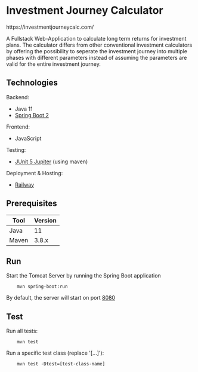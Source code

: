 # Investment Journey Calculator

<p href="https://investmentjourneycalc.com/">https://investmentjourneycalc.com/</p>

A Fullstack Web-Application to calculate long term returns for investment plans. The calculator differs from other conventional investment calculators by offering the possibility to seperate the investment journey into multiple phases with different parameters instead of assuming the parameters are valid for the entire investment journey.

## Technologies

Backend:

- Java 11
- [Spring Boot 2](https://spring.io/projects/spring-boot)

Frontend:

- JavaScript

Testing:

- [JUnit 5 Jupiter](https://junit.org/junit5/) (using maven)

Deployment & Hosting:

- [Railway](https://railway.app/)

## Prerequisites

| Tool  | Version |
| ----- | ------- |
| Java  | 11      |
| Maven | 3.8.x   |

## Run

Start the Tomcat Server by running the Spring Boot application

        mvn spring-boot:run

By default, the server will start on port [8080](localhost:8080)

## Test

Run all tests:

        mvn test

Run a specific test class (replace '[...]'):

        mvn test -Dtest=[test-class-name]
